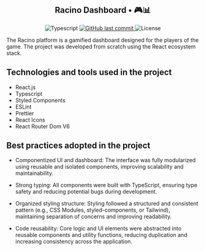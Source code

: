 <h2 align="center">
  Racino Dashboard • 🎮📊
</h2>

<p align="center">
  <img alt="Typescript" src="https://img.shields.io/npm/types/typescript?color=f0f0f5&labelColor=3a3a3a">
  <a href="https://github.com/fauzerjunnior/racino-app/commits/master">
    <img alt="GitHub last commit" src="https://img.shields.io/github/last-commit/fauzerjunnior/racino-app?color=f0f0f5&labelColor=3a3a3a">
  </a>
  <img alt="License" src="https://img.shields.io/badge/license-MIT-grey?color=f0f0f5&labelColor=3a3a3a">
</p>

The Racino platform is a gamified dashboard designed for the players of the game. The project was developed from scratch using the React ecosystem stack.

## Technologies and tools used in the project

- React.js
- Typescript
- Styled Components
- ESLint
- Prettier
- React Icons
- React Router Dom V6

## Best practices adopted in the project

- Componentized UI and dashboard: The interface was fully modularized using reusable and isolated components, improving scalability and maintainability.

- Strong typing: All components were built with TypeScript, ensuring type safety and reducing potential bugs during development.

- Organized styling structure: Styling followed a structured and consistent pattern (e.g., CSS Modules, styled-components, or Tailwind), maintaining separation of concerns and improving readability.

- Code reusability: Core logic and UI elements were abstracted into reusable components and utility functions, reducing duplication and increasing consistency across the application.
